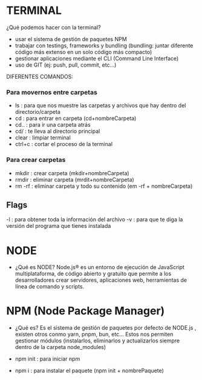 # TERMINAL

¿Qué podemos hacer con la terminal?
- usar el sistema de gestión de paquetes NPM
- trabajar con testings, frameworks y bundling (bundling: juntar diferente código más extenso en un solo código más compacto)
- gestionar aplicaciones mediante el CLI (Command Line Interface)
- uso de GIT (ej: push, pull, commit, etc...)

DIFERENTES COMANDOS:

### Para movernos entre carpetas
- ls : para que nos muestre las carpetas y archivos que hay dentro del directorio/carpeta
- cd : para entrar en carpeta (cd+nombreCarpeta)
- cd.. : para ir una carpeta atrás
- cd/ : te lleva al directorio principal
- clear : limpiar terminal
- ctrl+c : cortar el proceso de la terminal

### Para crear carpetas
- mkdir : crear carpeta (mkdir+nombreCarpeta)
- rmdir : eliminar carpeta (mrdit+nombreCarpeta)
- rm -rf : eliminar carpeta y todo su contenido (em -rf + nombreCarpeta)

## Flags
-l : para obtener toda la información del archivo
-v : para que te diga la versión del programa que tienes instalada


# NODE
- ¿Qué es NODE?
Node.js® es un entorno de ejecución de JavaScript multiplataforma, de código abierto y gratuito que permite a los desarrolladores crear servidores, aplicaciones web, herramientas de línea de comando y scripts.

# NPM (Node Package Manager)
- ¿Qué es?
Es el sistema de gestión de paquetes por defecto de NODE.js , existen otros conmo yarn, pnpm, bun, etc... Estos nos permiten gestionar módulos (instalarlos, eliminarlos y actualizarlos siempre dentro de la carpeta node_modules)

- npm init : para iniciar npm
- npm i : para instalar el paquete (npm init + nombrePaquete)








